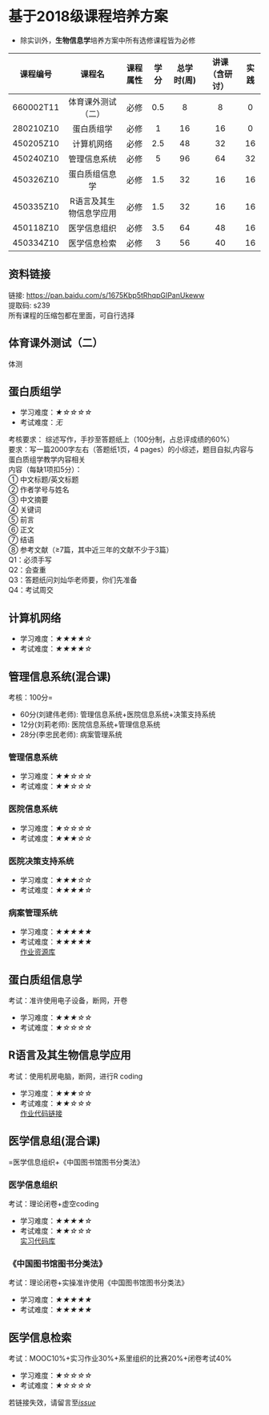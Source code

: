 # 基于2018级课程培养方案

* 除实训外，**生物信息学**培养方案中所有选修课程皆为必修  

|课程编号|课程名|课程属性|学分|总学时(周)|讲课（含研讨）|实践|
| :----: |:----: |:----: |:----: |:----: |:----: |:----: |
|660002T11 	|体育课外测试（二）| 	必修 |	0.5| 	8 |	8 	|0| 	 
|280210Z10| 	蛋白质组学 |	必修 	|1 	|16 |	16 |	0 	| 
|450205Z10 	|计算机网络 |	必修 |	2.5 |	48 |	32 	|16 	| 
|450240Z10| 	管理信息系统| 	必修 	|5 |	96| 	64 	|32 |	 
|450326Z10 |	蛋白质组信息学 |	必修 |	1.5 |	32| 	16 |	16 |	 
|450335Z10 	|R语言及其生物信息学应用 |	必修| 	1.5 |	32 |	16| 	16| 	 
|450118Z10 	|医学信息组织 	|必修 |	3.5| 	64 	|48 |	16 	| 
|450334Z10 |	医学信息检索 	|必修| 	3 	|56 	|40| 	16 	 |

## 资料链接
链接: https://pan.baidu.com/s/1675Kbp5tRhqpGIPanUkeww   
提取码: s239  
所有课程的压缩包都在里面，可自行选择  

## 体育课外测试（二）
体测

## 蛋白质组学
* 学习难度：*★☆☆☆☆*
* 考试难度：*无*  

考核要求：
综述写作，手抄至答题纸上（100分制，占总评成绩的60%）  
要求：写一篇2000字左右（答题纸1页，4 pages）的小综述，题目自拟,内容与蛋白质组学教学内容相关  
内容（每缺1项扣5分）：  
① 中文标题/英文标题  
② 作者学号与姓名  
③ 中文摘要  
④ 关键词  
⑤ 前言  
⑥ 正文  
⑦ 结语  
⑧ 参考文献（≥7篇，其中近三年的文献不少于3篇）  
Q1：必须手写  
Q2：会查重  
Q3：答题纸问刘灿华老师要，你们先准备  
Q4：考试周交  


## 计算机网络

* 学习难度：*★★★★☆*
* 考试难度：*★★★★☆*  


## 管理信息系统(混合课)

考核：100分=  
* 60分(刘建伟老师): 管理信息系统+医院信息系统+决策支持系统
* 12分(刘莉老师): 医院信息系统+管理信息系统
* 28分(李忠民老师): 病案管理系统

### 管理信息系统
* 学习难度：*★★☆☆☆*
* 考试难度：*★★☆☆☆*  

### 医院信息系统
* 学习难度：*★☆☆☆☆*
* 考试难度：*★★★☆☆*  

### 医院决策支持系统
* 学习难度：*★★★☆☆*
* 考试难度：*★★★★☆*  

### 病案管理系统
* 学习难度：*★★★★★*
* 考试难度：*★★★★★*  
[作业资源库](https://github.com/CSUBioinformatics1801/Medical_Record_Management_ZYZ)

## 蛋白质组信息学
考试：准许使用电子设备，断网，开卷
* 学习难度：*★★★☆☆*
* 考试难度：*★☆☆☆☆*  


## R语言及其生物信息学应用
考试：使用机房电脑，断网，进行R coding
* 学习难度：*★★★☆☆*
* 考试难度：*★★☆☆☆*  
[作业代码链接](https://github.com/CSUBioinformatics1801/R_Bioinformatics_ZYZ)

## 医学信息组(混合课)
=医学信息组织+《中国图书馆图书分类法》

### 医学信息组织
考试：理论闭卷+虚空coding
* 学习难度：*★★★★☆*
* 考试难度：*★★☆☆☆*  
[实习代码库](https://github.com/CSUBioinformatics1801/Medical_Information_Organization_ZYZ)

### 《中国图书馆图书分类法》
考试：理论闭卷+实操准许使用《中国图书馆图书分类法》
* 学习难度：*★★★★★*
* 考试难度：*★★★★★*  

## 医学信息检索
考试：MOOC10%+实习作业30%+系里组织的比赛20%+闭卷考试40%
* 学习难度：*★☆☆☆☆*
* 考试难度：*★☆☆☆☆*  

若链接失效，请留言至[*issue*](https://github.com/CSUBioinformatics1801/tips-for-courses/issues)
